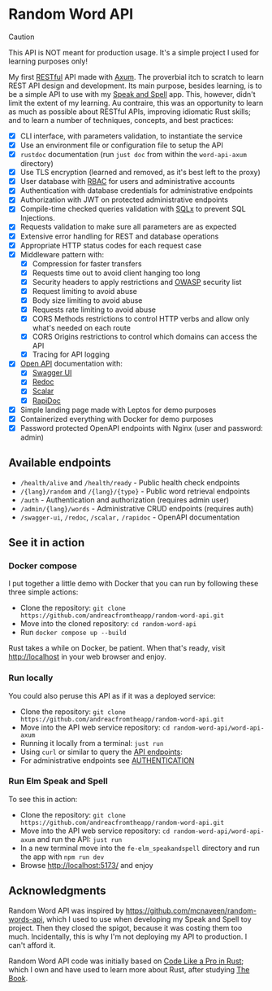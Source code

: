 # Random Word API

> [!CAUTION]
>
> This API is NOT meant for production usage. It's a simple project I used for
> learning purposes only!

My first [RESTful](https://restfulapi.net/rest-architectural-constraints/) API
made with [Axum](https://github.com/tokio-rs/axum). The proverbial itch to
scratch to learn REST API design and development. Its main purpose, besides
learning, is to be a simple API to use with my
[Speak and Spell](https://github.com/andreacfromtheapp/elm_speakandspell) app.
This, however, didn't limit the extent of my learning. Au contraire, this was an
opportunity to learn as much as possible about RESTful APIs, improving idiomatic
Rust skills; and to learn a number of techniques, concepts, and best practices:

- [x] CLI interface, with parameters validation, to instantiate the service
- [x] Use an environment file or configuration file to setup the API
- [x] `rustdoc` documentation (run `just doc` from within the `word-api-axum`
      directory)
- [x] Use TLS encryption (learned and removed, as it's best left to the proxy)
- [x] User database with
      [RBAC](https://en.wikipedia.org/wiki/Role-based_access_control) for users
      and administrative accounts
- [x] Authentication with database credentials for administrative endpoints
- [x] Authorization with JWT on protected administrative endpoints
- [x] Compile-time checked queries validation with
      [SQLx](https://github.com/launchbadge/sqlx?tab=readme-ov-file#sqlx-is-not-an-orm)
      to prevent SQL Injections.
- [x] Requests validation to make sure all parameters are as expected
- [x] Extensive error handling for REST and database operations
- [x] Appropriate HTTP status codes for each request case
- [x] Middleware pattern with:
  - [x] Compression for faster transfers
  - [x] Requests time out to avoid client hanging too long
  - [x] Security headers to apply restrictions and
        [OWASP](https://owasp.org/www-project-secure-headers/) security list
  - [x] Request limiting to avoid abuse
  - [x] Body size limiting to avoid abuse
  - [x] Requests rate limiting to avoid abuse
  - [x] CORS Methods restrictions to control HTTP verbs and allow only what's
        needed on each route
  - [x] CORS Origins restrictions to control which domains can access the API
  - [x] Tracing for API logging
- [x] [Open API](https://www.openapis.org/) documentation with:
  - [x] [Swagger UI](https://swagger.io/tools/swagger-ui/)
  - [x] [Redoc](https://redocly.com/)
  - [x] [Scalar](https://scalar.com/)
  - [x] [RapiDoc](https://rapidocweb.com/)
- [x] Simple landing page made with Leptos for demo purposes
- [x] Containerized everything with Docker for demo purposes
- [x] Password protected OpenAPI endpoints with Nginx (user and password: admin)

## Available endpoints

- `/health/alive` and `/health/ready` - Public health check endpoints
- `/{lang}/random` and `/{lang}/{type}` - Public word retrieval endpoints
- `/auth` - Authentication and authorization (requires admin user)
- `/admin/{lang}/words` - Administrative CRUD endpoints (requires auth)
- `/swagger-ui`, `/redoc`, `/scalar,` `/rapidoc` - OpenAPI documentation

## See it in action

### Docker compose

I put together a little demo with Docker that you can run by following these
three simple actions:

- Clone the repository:
  `git clone https://github.com/andreacfromtheapp/random-word-api.git`
- Move into the cloned repository: `cd random-word-api`
- Run `docker compose up --build`

Rust takes a while on Docker, be patient. When that's ready, visit
[http://localhost](http://localhost) in your web browser and enjoy.

### Run locally

You could also peruse this API as if it was a deployed service:

- Clone the repository:
  `git clone https://github.com/andreacfromtheapp/random-word-api.git`
- Move into the API web service repository: `cd random-word-api/word-api-axum`
- Running it locally from a terminal: `just run`
- Using `curl` or similar to query the [API endpoints](#available-endpoints):
- For administrative endpoints see
  [AUTHENTICATION](/AUTHENTICATION.md#usage-examples)

### Run Elm Speak and Spell

To see this in action:

- Clone the repository:
  `git clone https://github.com/andreacfromtheapp/random-word-api.git`
- Move into the API web service repository: `cd random-word-api/word-api-axum`
  and run the API: `just run`
- In a new terminal move into the `fe-elm_speakandspell` directory and run the
  app with `npm run dev`
- Browse [http://localhost:5173/](http://localhost:5173/) and enjoy

## Acknowledgments

Random Word API was inspired by <https://github.com/mcnaveen/random-words-api>,
which I used to use when developing my Speak and Spell toy project. Then they
closed the spigot, because it was costing them too much. Incidentally, this is
why I'm not deploying my API to production. I can't afford it.

Random Word API code was initially based on
[Code Like a Pro in Rust](https://www.manning.com/books/code-like-a-pro-in-rust);
which I own and have used to learn more about Rust, after studying
[The Book](https://doc.rust-lang.org/book/).
